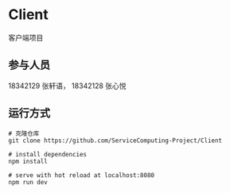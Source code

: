 # Client
客户端项目

## 参与人员
18342129 张轩语，    18342128 张心悦

## 运行方式

```
# 克隆仓库
git clone https://github.com/ServiceComputing-Project/Client

# install dependencies
npm install

# serve with hot reload at localhost:8080
npm run dev
```
